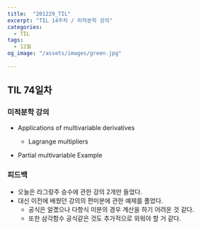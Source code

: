 ```yaml
---
title:  "201229_TIL"
excerpt: "TIL 14주차 / 미적분학 강의"
categories:
  - TIL
tags:
  - 12월
og_image: "/assets/images/green.jpg"
  
---
```

## TIL 74일차

### 미적분학 강의

- Applications of multivariable derivatives
  - Lagrange multipliers

- Partial multivariable Example

### 피드백
- 오늘은 라그랑주 승수에 관한 강의 2개만 들었다.
- 대신 이전에 배웠던 강의의 편미분에 관한 예제를 풀었다.
   - 공식은 알곘으나 다항식 미분의 경우 계산을 하기 어려운 것 같다.
   - 또한 삼각함수 공식같은 것도 추가적으로 외워야 할 거 같다.  
